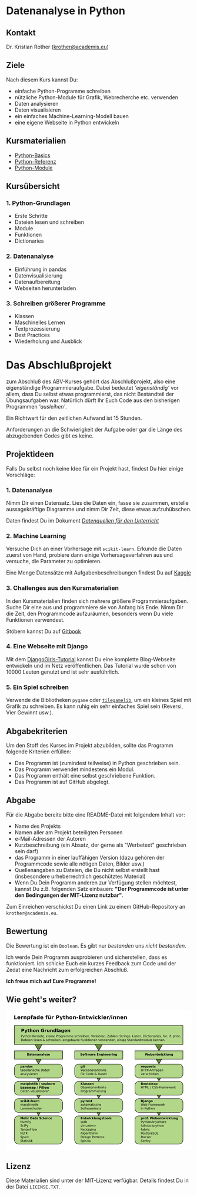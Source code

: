 
# Datenanalyse in Python

## Kontakt

Dr. Kristian Rother ([krother@academis.eu](mailto:krother@academis.eu))

## Ziele

Nach diesem Kurs kannst Du:

* einfache Python-Programme schreiben
* nützliche Python-Module für Grafik, Webrecherche etc. verwenden
* Daten analysieren
* Daten visualisieren
* ein einfaches Machine-Learning-Modell bauen
* eine eigene Webseite in Python entwickeln

## Kursmaterialien

* [Python-Basics](https://krother.gitbooks.io/python-3-basics-tutorial/content/de/)
* [Python-Referenz](https://www.gitbook.com/book/krother/python-3-reference/details)
* [Python-Module](https://www.gitbook.com/book/krother/python-3-module-examples/details)


## Kursübersicht

### 1. Python-Grundlagen

* Erste Schritte
* Dateien lesen und schreiben
* Module
* Funktionen
* Dictionaries

### 2. Datenanalyse

* Einführung in pandas
* Datenvisualisierung
* Datenaufbereitung
* Webseiten herunterladen

### 3. Schreiben größerer Programme

* Klassen
* Maschinelles Lernen
* Textprozessierung
* Best Practices
* Wiederholung und Ausblick

# Das Abschlußprojekt

zum Abschluß des ABV-Kurses gehört das Abschlußprojekt, also eine eigenständige Programmieraufgabe. Dabei bedeutet *'eigenständig'* vor allem, dass Du selbst etwas programmierst, das nicht Bestandteil der Übungsaufgaben war. Natürlich dürft Ihr Euch Code aus den bisherigen Programmen *'ausleihen'*.

Ein Richtwert für den zeitlichen Aufwand ist 15 Stunden.

Anforderungen an die Schwierigkeit der Aufgabe oder gar die Länge des abzugebenden Codes gibt es keine.

## Projektideen

Falls Du selbst noch keine Idee für ein Projekt hast, findest Du hier einige Vorschläge:

### 1. Datenanalyse

Nimm Dir einen Datensatz. Lies die Daten ein, fasse sie zusammen, erstelle aussagekräftige Diagramme und nimm Dir Zeit, diese etwas aufzuhübschen.

Daten findest Du im Dokument [*Datenquellen für den Unterricht*](https://github.com/krother/academis/blob/master/posts/python/datenquellen_DE.md)

### 2. Machine Learning

Versuche Dich an einer Vorhersage mit `scikit-learn`. Erkunde die Daten zuerst von Hand, probiere dann einige Vorhersageverfahren aus und versuche, die Parameter zu optimieren. 

Eine Menge Datensätze mit Aufgabenbeschreibungen findest Du auf [Kaggle](http://kaggle.com)

### 3. Challenges aus den Kursmaterialien

In den Kursmaterialien finden sich mehrere größere Programmieraufgaben. Suche Dir eine aus und programmiere sie von Anfang bis Ende. Nimm Dir die Zeit, den Programmcode aufzuräumen, besonders wenn Du viele Funktionen verwendest.

Stöbern kannst Du auf [Gitbook](http://gitbook.com/@krother)

### 4. Eine Webseite mit Django

Mit dem [DjangoGirls-Tutorial](http://tutorial.djangogirls.org/) kannst Du eine komplette Blog-Webseite entwickeln und im Netz veröffentlichen. Das Tutorial wurde schon von 10000 Leuten genutzt und ist sehr ausführlich.


### 5. Ein Spiel schreiben

Verwende die Bibliotheken `pygame` oder [`tilegamelib`](https://github.com/krother/tilegamelib), um ein kleines Spiel mit Grafik zu schreiben. Es kann ruhig ein sehr einfaches Spiel sein (Reversi, Vier Gewinnt usw.). 

## Abgabekriterien

Um den Stoff des Kurses im Projekt abzubilden, sollte das Programm folgende Kriterien erfüllen:

* Das Programm ist (zumindest teilweise) in Python geschrieben sein.
* Das Programm verwendet mindestens ein Modul.
* Das Programm enthält eine selbst geschriebene Funktion.
* Das Programm ist auf GitHub abgelegt.

## Abgabe

Für die Abgabe bereite bitte eine README-Datei mit folgendem Inhalt vor:

* Name des Projekts
* Namen aller am Projekt beteiligten Personen
* e-Mail-Adressen der Autoren
* Kurzbeschreibung (ein Absatz, der gerne als "Werbetext" geschrieben sein darf)
* das Programm in einer lauffähigen Version (dazu gehören der Programmcode sowie alle nötigen Daten, Bilder usw.)
* Quellenangaben zu Dateien, die Du nicht selbst erstellt hast (insbesondere urheberrechtlich geschütztes Material)
* Wenn Du Dein Programm anderen zur Verfügung stellen möchtest, kannst Du z.B. folgenden Satz einbauen: **"Der Programmcode ist unter den Bedingungen der MIT-Lizenz nutzbar"**. 

Zum Einreichen verschickst Du einen Link zu einem GitHub-Repository an `krother@academis.eu`.

## Bewertung

Die Bewertung ist ein `Boolean`. Es gibt nur *bestanden* uns *nicht bestanden*. 

Ich werde Dein Programm ausprobieren und sicherstellen, dass es funktioniert. Ich schicke Euch ein kurzes Feedback zum Code und der Zedat eine Nachricht zum erfolgreichen Abschluß.

**Ich freue mich auf Eure Programme!**

## Wie geht's weiter?

![Python-Lernpfade](python_roadmap.png)

## Lizenz

Diese Materialien sind unter der MIT-Lizenz verfügbar. Details findest Du in der Datei `LICENSE.TXT`.
